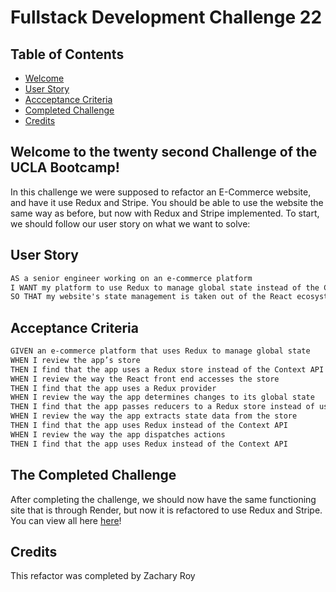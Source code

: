 # Fullstack Development Challenge 22

## Table of Contents

- [Welcome](#welcome-to-the-twenty-second-challenge-of-the-ucla-bootcamp)
- [User Story](#user-story)
- [Accceptance Criteria](#acceptance-criteria)
- [Completed Challenge](#the-completed-challenge)
- [Credits](#credits)

## Welcome to the twenty second Challenge of the UCLA Bootcamp!

In this challenge we were supposed to refactor an E-Commerce website, and have it use Redux and Stripe. You should be able to use the website the same way as before, but now with Redux and Stripe implemented. To start, we should follow our user story on what we want to solve:

## User Story

```md
AS a senior engineer working on an e-commerce platform
I WANT my platform to use Redux to manage global state instead of the Context API
SO THAT my website's state management is taken out of the React ecosystem
```

## Acceptance Criteria

```md
GIVEN an e-commerce platform that uses Redux to manage global state
WHEN I review the app’s store
THEN I find that the app uses a Redux store instead of the Context API
WHEN I review the way the React front end accesses the store
THEN I find that the app uses a Redux provider
WHEN I review the way the app determines changes to its global state
THEN I find that the app passes reducers to a Redux store instead of using the Context API
WHEN I review the way the app extracts state data from the store
THEN I find that the app uses Redux instead of the Context API
WHEN I review the way the app dispatches actions
THEN I find that the app uses Redux instead of the Context API
```

## The Completed Challenge

After completing the challenge, we should now have the same functioning site that is through Render, but now it is refactored to use Redux and Stripe. You can view all here [here](https://redux-store-jd4m.onrender.com)!

## Credits
This refactor was completed by Zachary Roy